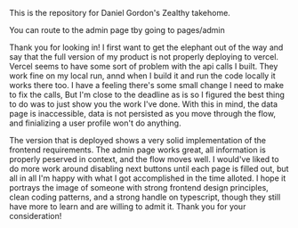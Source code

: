 This is the repository for Daniel Gordon's Zealthy takehome.

You can route to the admin page tby going to pages/admin

Thank you for looking in! I first want to get the elephant out of the way and say that the full version of my product is not properly deploying to vercel. Vercel seems to have some sort of problem with the api calls I built. They work fine on my local run, annd when I build it and run the code locally it works there too. I have a feeling there's some small change I need to make to fix the calls, But I'm close to the deadline as is so I figured the best thing to do was to just show you the work I've done. With this in mind, the data page is inaccessible, data is not persisted as you move through the flow, and finializing a user profile won't do anything.

The version that is deployed shows a very solid implementation of the frontend requirements. The admin page works great, all information is properly peserved in context, and the flow moves well. I would've liked to do more work around disabling next buttons until each page is filled out, but all in all I'm happy with what I got accomplished in the time alloted. I hope it portrays the image of someone with strong frontend design principles, clean coding patterns, and a strong handle on typescript, though they still have more to learn and are willing to admit it. Thank you for your consideration!
